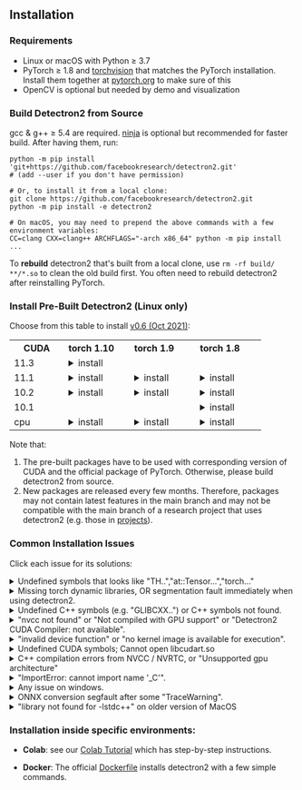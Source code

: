 ## Installation

### Requirements
- Linux or macOS with Python ≥ 3.7
- PyTorch ≥ 1.8 and [torchvision](https://github.com/pytorch/vision/) that matches the PyTorch installation.
  Install them together at [pytorch.org](https://pytorch.org) to make sure of this
- OpenCV is optional but needed by demo and visualization


### Build Detectron2 from Source

gcc & g++ ≥ 5.4 are required. [ninja](https://ninja-build.org/) is optional but recommended for faster build.
After having them, run:
```
python -m pip install 'git+https://github.com/facebookresearch/detectron2.git'
# (add --user if you don't have permission)

# Or, to install it from a local clone:
git clone https://github.com/facebookresearch/detectron2.git
python -m pip install -e detectron2

# On macOS, you may need to prepend the above commands with a few environment variables:
CC=clang CXX=clang++ ARCHFLAGS="-arch x86_64" python -m pip install ...
```

To __rebuild__ detectron2 that's built from a local clone, use `rm -rf build/ **/*.so` to clean the
old build first. You often need to rebuild detectron2 after reinstalling PyTorch.

### Install Pre-Built Detectron2 (Linux only)

Choose from this table to install [v0.6 (Oct 2021)](https://github.com/facebookresearch/detectron2/releases):

<table class="docutils"><tbody><th width="80"> CUDA </th><th valign="bottom" align="left" width="100">torch 1.10</th><th valign="bottom" align="left" width="100">torch 1.9</th><th valign="bottom" align="left" width="100">torch 1.8</th> <tr><td align="left">11.3</td><td align="left"><details><summary> install </summary><pre><code>python -m pip install detectron2 -f \
  https://dl.fbaipublicfiles.com/detectron2/wheels/cu113/torch1.10/index.html
</code></pre> </details> </td> <td align="left"> </td> <td align="left"> </td> </tr> <tr><td align="left">11.1</td><td align="left"><details><summary> install </summary><pre><code>python -m pip install detectron2 -f \
  https://dl.fbaipublicfiles.com/detectron2/wheels/cu111/torch1.10/index.html
</code></pre> </details> </td> <td align="left"><details><summary> install </summary><pre><code>python -m pip install detectron2 -f \
  https://dl.fbaipublicfiles.com/detectron2/wheels/cu111/torch1.9/index.html
</code></pre> </details> </td> <td align="left"><details><summary> install </summary><pre><code>python -m pip install detectron2 -f \
  https://dl.fbaipublicfiles.com/detectron2/wheels/cu111/torch1.8/index.html
</code></pre> </details> </td> </tr> <tr><td align="left">10.2</td><td align="left"><details><summary> install </summary><pre><code>python -m pip install detectron2 -f \
  https://dl.fbaipublicfiles.com/detectron2/wheels/cu102/torch1.10/index.html
</code></pre> </details> </td> <td align="left"><details><summary> install </summary><pre><code>python -m pip install detectron2 -f \
  https://dl.fbaipublicfiles.com/detectron2/wheels/cu102/torch1.9/index.html
</code></pre> </details> </td> <td align="left"><details><summary> install </summary><pre><code>python -m pip install detectron2 -f \
  https://dl.fbaipublicfiles.com/detectron2/wheels/cu102/torch1.8/index.html
</code></pre> </details> </td> </tr> <tr><td align="left">10.1</td><td align="left"> </td> <td align="left"> </td> <td align="left"><details><summary> install </summary><pre><code>python -m pip install detectron2 -f \
  https://dl.fbaipublicfiles.com/detectron2/wheels/cu101/torch1.8/index.html
</code></pre> </details> </td> </tr> <tr><td align="left">cpu</td><td align="left"><details><summary> install </summary><pre><code>python -m pip install detectron2 -f \
  https://dl.fbaipublicfiles.com/detectron2/wheels/cpu/torch1.10/index.html
</code></pre> </details> </td> <td align="left"><details><summary> install </summary><pre><code>python -m pip install detectron2 -f \
  https://dl.fbaipublicfiles.com/detectron2/wheels/cpu/torch1.9/index.html
</code></pre> </details> </td> <td align="left"><details><summary> install </summary><pre><code>python -m pip install detectron2 -f \
  https://dl.fbaipublicfiles.com/detectron2/wheels/cpu/torch1.8/index.html
</code></pre> </details> </td> </tr></tbody></table>

Note that:
1. The pre-built packages have to be used with corresponding version of CUDA and the official package of PyTorch.
   Otherwise, please build detectron2 from source.
2. New packages are released every few months. Therefore, packages may not contain latest features in the main
   branch and may not be compatible with the main branch of a research project that uses detectron2
   (e.g. those in [projects](projects)).

### Common Installation Issues

Click each issue for its solutions:

<details>
<summary>
Undefined symbols that looks like "TH..","at::Tensor...","torch..."
</summary>
<br/>

This usually happens when detectron2 or torchvision is not
compiled with the version of PyTorch you're running.

If the error comes from a pre-built torchvision, uninstall torchvision and pytorch and reinstall them
following [pytorch.org](http://pytorch.org). So the versions will match.

If the error comes from a pre-built detectron2, check [release notes](https://github.com/facebookresearch/detectron2/releases),
uninstall and reinstall the correct pre-built detectron2 that matches pytorch version.

If the error comes from detectron2 or torchvision that you built manually from source,
remove files you built (`build/`, `**/*.so`) and rebuild it so it can pick up the version of pytorch currently in your environment.

If the above instructions do not resolve this problem, please provide an environment (e.g. a dockerfile) that can reproduce the issue.
</details>

<details>
<summary>
Missing torch dynamic libraries, OR segmentation fault immediately when using detectron2.
</summary>
This usually happens when detectron2 or torchvision is not
compiled with the version of PyTorch you're running. See the previous common issue for the solution.
</details>

<details>
<summary>
Undefined C++ symbols (e.g. "GLIBCXX..") or C++ symbols not found.
</summary>
<br/>
Usually it's because the library is compiled with a newer C++ compiler but run with an old C++ runtime.

This often happens with old anaconda.
It may help to run `conda update libgcc` to upgrade its runtime.

The fundamental solution is to avoid the mismatch, either by compiling using older version of C++
compiler, or run the code with proper C++ runtime.
To run the code with a specific C++ runtime, you can use environment variable `LD_PRELOAD=/path/to/libstdc++.so`.

</details>

<details>
<summary>
"nvcc not found" or "Not compiled with GPU support" or "Detectron2 CUDA Compiler: not available".
</summary>
<br/>
CUDA is not found when building detectron2.
You should make sure

```
python -c 'import torch; from torch.utils.cpp_extension import CUDA_HOME; print(torch.cuda.is_available(), CUDA_HOME)'
```

print `(True, a directory with cuda)` at the time you build detectron2.

Most models can run inference (but not training) without GPU support. To use CPUs, set `MODEL.DEVICE='cpu'` in the config.
</details>

<details>
<summary>
"invalid device function" or "no kernel image is available for execution".
</summary>
<br/>
Two possibilities:

* You build detectron2 with one version of CUDA but run it with a different version.

  To check whether it is the case,
  use `python -m detectron2.utils.collect_env` to find out inconsistent CUDA versions.
  In the output of this command, you should expect "Detectron2 CUDA Compiler", "CUDA_HOME", "PyTorch built with - CUDA"
  to contain cuda libraries of the same version.

  When they are inconsistent,
  you need to either install a different build of PyTorch (or build by yourself)
  to match your local CUDA installation, or install a different version of CUDA to match PyTorch.

* PyTorch/torchvision/Detectron2 is not built for the correct GPU SM architecture (aka. compute capability).

  The architecture included by PyTorch/detectron2/torchvision is available in the "architecture flags" in
  `python -m detectron2.utils.collect_env`. It must include
  the architecture of your GPU, which can be found at [developer.nvidia.com/cuda-gpus](https://developer.nvidia.com/cuda-gpus).

  If you're using pre-built PyTorch/detectron2/torchvision, they have included support for most popular GPUs already.
  If not supported, you need to build them from source.

  When building detectron2/torchvision from source, they detect the GPU device and build for only the device.
  This means the compiled code may not work on a different GPU device.
  To recompile them for the correct architecture, remove all installed/compiled files,
  and rebuild them with the `TORCH_CUDA_ARCH_LIST` environment variable set properly.
  For example, `export TORCH_CUDA_ARCH_LIST="6.0;7.0"` makes it compile for both P100s and V100s.
</details>

<details>
<summary>
Undefined CUDA symbols; Cannot open libcudart.so
</summary>
<br/>
The version of NVCC you use to build detectron2 or torchvision does
not match the version of CUDA you are running with.
This often happens when using anaconda's CUDA runtime.

Use `python -m detectron2.utils.collect_env` to find out inconsistent CUDA versions.
In the output of this command, you should expect "Detectron2 CUDA Compiler", "CUDA_HOME", "PyTorch built with - CUDA"
to contain cuda libraries of the same version.

When they are inconsistent,
you need to either install a different build of PyTorch (or build by yourself)
to match your local CUDA installation, or install a different version of CUDA to match PyTorch.
</details>


<details>
<summary>
C++ compilation errors from NVCC / NVRTC, or "Unsupported gpu architecture"
</summary>
<br/>
A few possibilities:

1. Local CUDA/NVCC version has to match the CUDA version of your PyTorch. Both can be found in `python collect_env.py`
   (download from [here](./detectron2/utils/collect_env.py)).
   When they are inconsistent, you need to either install a different build of PyTorch (or build by yourself)
   to match your local CUDA installation, or install a different version of CUDA to match PyTorch.

2. Local CUDA/NVCC version shall support the SM architecture (a.k.a. compute capability) of your GPU.
   The capability of your GPU can be found at [developer.nvidia.com/cuda-gpus](https://developer.nvidia.com/cuda-gpus).
   The capability supported by NVCC is listed at [here](https://gist.github.com/ax3l/9489132).
   If your NVCC version is too old, this can be workaround by setting environment variable
   `TORCH_CUDA_ARCH_LIST` to a lower, supported capability.

3. The combination of NVCC and GCC you use is incompatible. You need to change one of their versions.
   See [here](https://gist.github.com/ax3l/9489132) for some valid combinations.
   Notably, CUDA<=10.1.105 doesn't support GCC>7.3.

   The CUDA/GCC version used by PyTorch can be found by `print(torch.__config__.show())`.

</details>


<details>
<summary>
"ImportError: cannot import name '_C'".
</summary>
<br/>
Please build and install detectron2 following the instructions above.

Or, if you are running code from detectron2's root directory, `cd` to a different one.
Otherwise you may not import the code that you installed.
</details>


<details>
<summary>
Any issue on windows.
</summary>
<br/>

Detectron2 is continuously built on windows with [CircleCI](https://app.circleci.com/pipelines/github/facebookresearch/detectron2?branch=main).
However we do not provide official support for it.
PRs that improves code compatibility on windows are welcome.
</details>

<details>
<summary>
ONNX conversion segfault after some "TraceWarning".
</summary>
<br/>
The ONNX package is compiled with a too old compiler.

Please build and install ONNX from its source code using a compiler
whose version is closer to what's used by PyTorch (available in `torch.__config__.show()`).
</details>


<details>
<summary>
"library not found for -lstdc++" on older version of MacOS
</summary>
<br/>
See
[this stackoverflow answer](https://stackoverflow.com/questions/56083725/macos-build-issues-lstdc-not-found-while-building-python-package).

</details>


### Installation inside specific environments:

* __Colab__: see our [Colab Tutorial](https://colab.research.google.com/drive/16jcaJoc6bCFAQ96jDe2HwtXj7BMD_-m5)
  which has step-by-step instructions.

* __Docker__: The official [Dockerfile](docker) installs detectron2 with a few simple commands.
